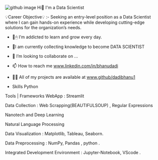  
![github image](https://github.com/dadibhanu1/dadibhanu1/assets/158495835/f2b19e07-4177-47d2-aeb9-b0e258e4a672)
Hi👋 I'm a Data Scientist 

💡Career Objective💡 :- Seeking an entry-level position as a Data Scientist where I can gain hands-on experience while developing cutting-edge solutions for the organization’s needs.




- 🧠🖱 I’m addicted to learn and grow every day.
- 💊I am currently collecting knowledge to become DATA SCIENTIST
- 💞️ I’m looking to collaborate on ...
- 📫 How to reach me www.linkedin.com/in/bhanudadi
- 👨‍💻 All of my projects are available at www.github/dadibhanu1
  
-  Skills
Python 

Tools | Frameworks
WebApp : Streamlit

Data Collection : Web Scrapping(BEAUTIFULSOUP) , Regular Expressions

Nanotech and  Deep Learning

Natural Language Processing

Data Visualization : Matplotlib, Tableau, Seaborn.

Data Preprocessing : NumPy, Pandas , python .

Integrated Development Environment : Jupyter-Notebook, VScode .
<!---
dadibhanu1/dadibhanu1 is a ✨ special ✨ repository because its `README.md` (this file) appears on your GitHub profile.
You can click the Preview link to take a look at your changes.
--->
